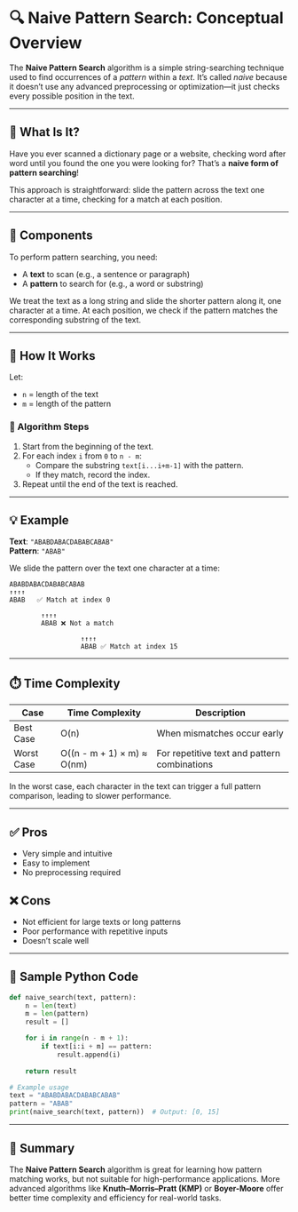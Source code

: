 # 🔍 Naive Pattern Search: Conceptual Overview

The **Naive Pattern Search** algorithm is a simple string-searching technique used to find occurrences of a *pattern* within a *text*. It’s called *naive* because it doesn’t use any advanced preprocessing or optimization—it just checks every possible position in the text.

---

## 🎯 What Is It?

Have you ever scanned a dictionary page or a website, checking word after word until you found the one you were looking for? That’s a **naive form of pattern searching**!

This approach is straightforward: slide the pattern across the text one character at a time, checking for a match at each position.

---

## 🧱 Components

To perform pattern searching, you need:

- A **text** to scan (e.g., a sentence or paragraph)
- A **pattern** to search for (e.g., a word or substring)

We treat the text as a long string and slide the shorter pattern along it, one character at a time. At each position, we check if the pattern matches the corresponding substring of the text.

---

## 🔁 How It Works

Let:

- `n` = length of the text  
- `m` = length of the pattern

### 🧠 Algorithm Steps

1. Start from the beginning of the text.
2. For each index `i` from `0` to `n - m`:
   - Compare the substring `text[i...i+m-1]` with the pattern.
   - If they match, record the index.
3. Repeat until the end of the text is reached.

---

## 💡 Example

**Text**: `"ABABDABACDABABCABAB"`  
**Pattern**: `"ABAB"`

We slide the pattern over the text one character at a time:

```plaintext
ABABDABACDABABCABAB
↑↑↑↑
ABAB   ✅ Match at index 0

        ↑↑↑↑
        ABAB ❌ Not a match

                  ↑↑↑↑
                  ABAB ✅ Match at index 15
```

---

## ⏱️ Time Complexity

| Case        | Time Complexity             | Description                                 |
|-------------|-----------------------------|---------------------------------------------|
| Best Case   | O(n)                        | When mismatches occur early                 |
| Worst Case  | O((n - m + 1) × m) ≈ O(nm)  | For repetitive text and pattern combinations|

In the worst case, each character in the text can trigger a full pattern comparison, leading to slower performance.

---

## ✅ Pros

- Very simple and intuitive
- Easy to implement
- No preprocessing required

## ❌ Cons

- Not efficient for large texts or long patterns
- Poor performance with repetitive inputs
- Doesn’t scale well

---

## 🧪 Sample Python Code

```python
def naive_search(text, pattern):
    n = len(text)
    m = len(pattern)
    result = []

    for i in range(n - m + 1):
        if text[i:i + m] == pattern:
            result.append(i)
    
    return result

# Example usage
text = "ABABDABACDABABCABAB"
pattern = "ABAB"
print(naive_search(text, pattern))  # Output: [0, 15]
```

---

## 📌 Summary

The **Naive Pattern Search** algorithm is great for learning how pattern matching works, but not suitable for high-performance applications. More advanced algorithms like **Knuth–Morris–Pratt (KMP)** or **Boyer-Moore** offer better time complexity and efficiency for real-world tasks.
